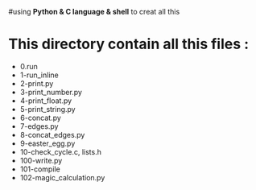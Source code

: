 #using **Python & C language & shell** to creat all this

# This directory contain all this files :
* 0.run
* 1-run_inline
* 2-print.py
* 3-print_number.py
* 4-print_float.py
* 5-print_string.py
* 6-concat.py
* 7-edges.py
* 8-concat_edges.py
* 9-easter_egg.py
* 10-check_cycle.c, lists.h
* 100-write.py
* 101-compile
* 102-magic_calculation.py 
